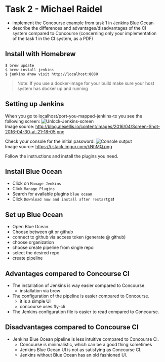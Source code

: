 # Task 2 - Michael Raidel
* implement the Concourse example from task 1 in Jenkins Blue Ocean
* describe the differences and advantages/disadvantages of the CI system compared to Concourse (concerning only your implementation of the task 1 in the CI system, as a PDF)

## Install with Homebrew

```shell
$ brew update
$ brew install jenkins
$ jenkins #now visit http://localhost:8080
```

>Note: If you use a docker-image for your build make sure your host system has docker up and running


## Setting up Jenkins

When you go to localhost/port-you-mapped-jenkins-to you see the following screen:
<img src="http://blog.alexellis.io/content/images/2016/04/Screen-Shot-2016-04-30-at-21-18-05.png" alt="Unlock-Jenkins-screen" />
<br/>Image source: http://blog.alexellis.io/content/images/2016/04/Screen-Shot-2016-04-30-at-21-18-05.png


Check your console for the initial password:
<img src="https://i.stack.imgur.com/kNhMQ.png" alt="Console output" />
<br/> Image source: https://i.stack.imgur.com/kNhMQ.png

Follow the instructions and install the plugins you need.

## Install Blue Ocean

* Click on `Manage Jenkins`
* Click `Manage Plugins`
* Search for available plugins `blue ocean`
* Click `Download now and install after restart`gst

## Set up Blue Ocean

* Open Blue Ocean
* Choose between git or github
* connect to github via access token (generate @ github)
* choose organization
* choose  create pipeline from single repo
* select the desired repo
* create pipeline

## Advantages compared to Concourse CI

* The installation of Jenkins is way easier compared to Concourse.
  * installation via brew
* The configuration of the pipeline is easier compared to Concourse.
  * it is a simple UI
  * concourse uses fly-cli
* The Jenkins configuration file is easier to read compared to Concourse.

## Disadvantages compared to Concourse CI

* Jenkins Blue Ocean pipeline is less intuitive compared to Concourse CI.
  * Concourse is minimalistic, which can be a good thing sometimes
  * Jenkins Blue Ocean UI is not as satisfying as Concourse CI.
  * Jenkins without Blue Ocean has an old fashioned UI.

